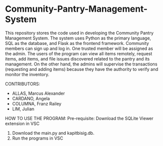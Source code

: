 # Community-Pantry-Management-System

This repository stores the code used in developing the Community Pantry Management System. The system uses Python as the primary language, SQL as the database, and Flask as the frontend framework. Community members can sign up and log in. One trusted member will be assigned as the admin. The users of the program can view all items remotely, request items, add items, and file issues discovered related to the pantry and its management. On the other hand, the admins will supervise the transactions (requesting and adding items) because they have the authority to verify and monitor the inventory. 

CONTRIBUTORS:
- ALLAS, Marcus Alexander
- CARDANO, Angela
- COLUMNA, Franz Railey
- LIM, Julian 

HOW TO USE THE PROGRAM: 
Pre-requisite: Download the SQLite Viewer extension in VSC
1. Download the main.py and kapitbisig.db.
2. Run the programs in VSC
